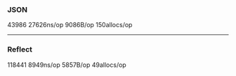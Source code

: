 ### JSON

43986   27626ns/op    9086B/op  150allocs/op


---
### Reflect

118441  8949ns/op     5857B/op  49allocs/op


